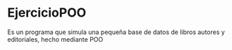# EjercicioPOO
Es un programa que simula una pequeña base de datos de libros autores y editoriales, hecho mediante POO
